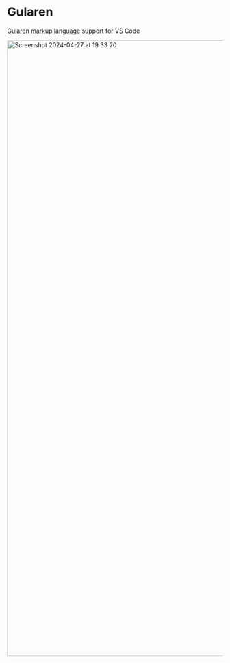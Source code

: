 # Gularen
[Gularen markup language](https://github.com/noorwachid/gularen) support for VS Code

<img width="1440" alt="Screenshot 2024-04-27 at 19 33 20" src="https://github.com/noorwachid/vscode-gularen/assets/42460975/fcab7585-c5e2-4c67-9d7f-bad1317279a1">
